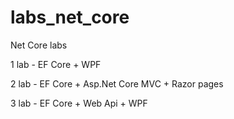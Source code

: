 # labs_net_core
Net Core labs

1 lab - EF Core + WPF

2 lab - EF Core + Asp.Net Core MVC + Razor pages

3 lab - EF Core + Web Api + WPF

